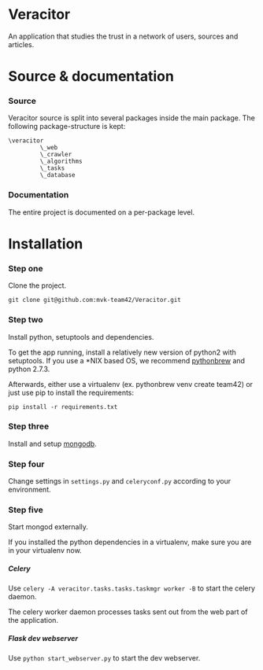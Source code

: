 Veracitor
=========

An application that studies the trust in a network of users, sources
and articles.


# Source & documentation

### Source
Veracitor source is split into several packages inside the main package.
The following package-structure is kept:

    \veracitor
             \_web
             \_crawler
             \_algorithms
             \_tasks
             \_database

### Documentation

The entire project is documented on a per-package level.


# Installation

### Step one

Clone the project.

`git clone git@github.com:mvk-team42/Veracitor.git`

### Step two

Install python, setuptools and dependencies.

To get the app running, install a relatively new version of python2
with setuptools. If you use a *NIX based OS, we recommend
[pythonbrew](https://github.com/utahta/pythonbrew) and python 2.7.3.

Afterwards, either use a virtualenv (ex. pythonbrew venv create
team42) or just use pip to install the requirements:

`pip install -r requirements.txt`

### Step three

Install and setup [mongodb](http://www.mongodb.org/).

### Step four

Change settings in `settings.py` and `celeryconf.py` according to your
environment.

### Step five

Start mongod externally.

If you installed the python dependencies in a virtualenv, make sure
you are in your virtualenv now.

##### Celery

Use `celery -A veracitor.tasks.tasks.taskmgr worker -B`
to start the celery daemon.

The celery worker daemon processes tasks sent out from the web part of
the application.

##### Flask dev webserver

Use `python start_webserver.py` to start the dev webserver.
